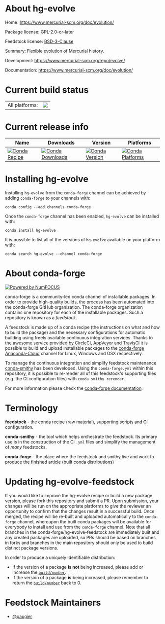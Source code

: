 About hg-evolve
===============

Home: https://www.mercurial-scm.org/doc/evolution/

Package license: GPL-2.0-or-later

Feedstock license: [BSD-3-Clause](https://github.com/conda-forge/hg-evolve-feedstock/blob/master/LICENSE.txt)

Summary: Flexible evolution of Mercurial history.

Development: https://www.mercurial-scm.org/repo/evolve/

Documentation: https://www.mercurial-scm.org/doc/evolution/

Current build status
====================


<table><tr><td>All platforms:</td>
    <td>
      <a href="https://dev.azure.com/conda-forge/feedstock-builds/_build/latest?definitionId=6536&branchName=master">
        <img src="https://dev.azure.com/conda-forge/feedstock-builds/_apis/build/status/hg-evolve-feedstock?branchName=master">
      </a>
    </td>
  </tr>
</table>

Current release info
====================

| Name | Downloads | Version | Platforms |
| --- | --- | --- | --- |
| [![Conda Recipe](https://img.shields.io/badge/recipe-hg--evolve-green.svg)](https://anaconda.org/conda-forge/hg-evolve) | [![Conda Downloads](https://img.shields.io/conda/dn/conda-forge/hg-evolve.svg)](https://anaconda.org/conda-forge/hg-evolve) | [![Conda Version](https://img.shields.io/conda/vn/conda-forge/hg-evolve.svg)](https://anaconda.org/conda-forge/hg-evolve) | [![Conda Platforms](https://img.shields.io/conda/pn/conda-forge/hg-evolve.svg)](https://anaconda.org/conda-forge/hg-evolve) |

Installing hg-evolve
====================

Installing `hg-evolve` from the `conda-forge` channel can be achieved by adding `conda-forge` to your channels with:

```
conda config --add channels conda-forge
```

Once the `conda-forge` channel has been enabled, `hg-evolve` can be installed with:

```
conda install hg-evolve
```

It is possible to list all of the versions of `hg-evolve` available on your platform with:

```
conda search hg-evolve --channel conda-forge
```


About conda-forge
=================

[![Powered by NumFOCUS](https://img.shields.io/badge/powered%20by-NumFOCUS-orange.svg?style=flat&colorA=E1523D&colorB=007D8A)](http://numfocus.org)

conda-forge is a community-led conda channel of installable packages.
In order to provide high-quality builds, the process has been automated into the
conda-forge GitHub organization. The conda-forge organization contains one repository
for each of the installable packages. Such a repository is known as a *feedstock*.

A feedstock is made up of a conda recipe (the instructions on what and how to build
the package) and the necessary configurations for automatic building using freely
available continuous integration services. Thanks to the awesome service provided by
[CircleCI](https://circleci.com/), [AppVeyor](https://www.appveyor.com/)
and [TravisCI](https://travis-ci.com/) it is possible to build and upload installable
packages to the [conda-forge](https://anaconda.org/conda-forge)
[Anaconda-Cloud](https://anaconda.org/) channel for Linux, Windows and OSX respectively.

To manage the continuous integration and simplify feedstock maintenance
[conda-smithy](https://github.com/conda-forge/conda-smithy) has been developed.
Using the ``conda-forge.yml`` within this repository, it is possible to re-render all of
this feedstock's supporting files (e.g. the CI configuration files) with ``conda smithy rerender``.

For more information please check the [conda-forge documentation](https://conda-forge.org/docs/).

Terminology
===========

**feedstock** - the conda recipe (raw material), supporting scripts and CI configuration.

**conda-smithy** - the tool which helps orchestrate the feedstock.
                   Its primary use is in the construction of the CI ``.yml`` files
                   and simplify the management of *many* feedstocks.

**conda-forge** - the place where the feedstock and smithy live and work to
                  produce the finished article (built conda distributions)


Updating hg-evolve-feedstock
============================

If you would like to improve the hg-evolve recipe or build a new
package version, please fork this repository and submit a PR. Upon submission,
your changes will be run on the appropriate platforms to give the reviewer an
opportunity to confirm that the changes result in a successful build. Once
merged, the recipe will be re-built and uploaded automatically to the
`conda-forge` channel, whereupon the built conda packages will be available for
everybody to install and use from the `conda-forge` channel.
Note that all branches in the conda-forge/hg-evolve-feedstock are
immediately built and any created packages are uploaded, so PRs should be based
on branches in forks and branches in the main repository should only be used to
build distinct package versions.

In order to produce a uniquely identifiable distribution:
 * If the version of a package **is not** being increased, please add or increase
   the [``build/number``](https://conda.io/docs/user-guide/tasks/build-packages/define-metadata.html#build-number-and-string).
 * If the version of a package **is** being increased, please remember to return
   the [``build/number``](https://conda.io/docs/user-guide/tasks/build-packages/define-metadata.html#build-number-and-string)
   back to 0.

Feedstock Maintainers
=====================

* [@paugier](https://github.com/paugier/)

